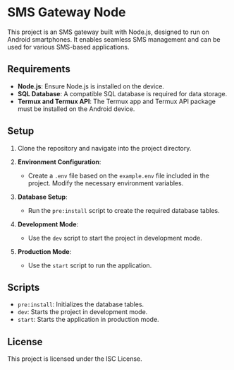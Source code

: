 # SMS Gateway Node

This project is an SMS gateway built with Node.js, designed to run on Android smartphones. It enables seamless SMS management and can be used for various SMS-based applications.

## Requirements

- **Node.js**: Ensure Node.js is installed on the device.
- **SQL Database**: A compatible SQL database is required for data storage.
- **Termux and Termux API**: The Termux app and Termux API package must be installed on the Android device.

## Setup

1. Clone the repository and navigate into the project directory.

2. **Environment Configuration**:

   - Create a `.env` file based on the `example.env` file included in the project. Modify the necessary environment variables.

3. **Database Setup**:

   - Run the `pre:install` script to create the required database tables.

4. **Development Mode**:

   - Use the `dev` script to start the project in development mode.

5. **Production Mode**:
   - Use the `start` script to run the application.

## Scripts

- `pre:install`: Initializes the database tables.
- `dev`: Starts the project in development mode.
- `start`: Starts the application in production mode.

## License

This project is licensed under the ISC License.
